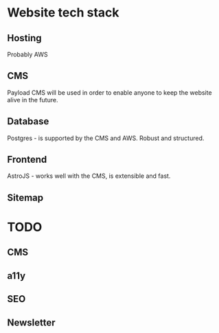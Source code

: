 # Website tech stack

## Hosting

Probably AWS

## CMS

Payload CMS will be used in order to enable anyone to keep the website alive in
the future.

## Database

Postgres - is supported by the CMS and AWS. Robust and structured.

## Frontend

AstroJS - works well with the CMS, is extensible and fast.

## Sitemap

<about-us>
    <jonang-choeling-history />
    <teachers />
    <curriculum />
    <our-administration>
        <cultural-society />
        <monastery />
        <kalachakra />
        <school />
        <fund />
    </our-administration>
    <dharma-centre>
        <delhi-house />
        <arunachal-society />
    </dharma-centre>
</about-us>
<jonang-doctrine>
    <jonang-history>
        <jonang-lineage>
            <buddha-dolpa>
            <yogi-taranath />
        <jonang-lineage />
    <jonang-history />
    <philosophy />
</jonang-doctrine>
<news />
<events>
    <weekly-activities />
    <annual-activities />
    <sutra-studies />
    <retreat />
</events>
<visitors-guide />
<support-us />
<contact />

# TODO

## CMS

## a11y

## SEO

## Newsletter
